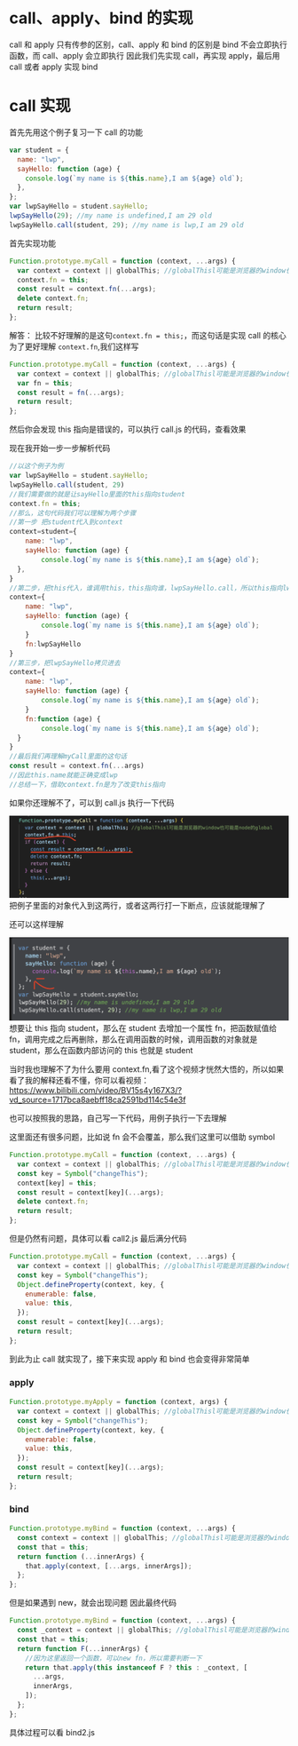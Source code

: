 # call、apply、bind 的实现

call 和 apply 只有传参的区别，call、apply 和 bind 的区别是 bind 不会立即执行函数，而 call、apply 会立即执行
因此我们先实现 call，再实现 apply，最后用 call 或者 apply 实现 bind

# call 实现

首先先用这个例子复习一下 call 的功能

```js
var student = {
  name: "lwp",
  sayHello: function (age) {
    console.log(`my name is ${this.name},I am ${age} old`);
  },
};
var lwpSayHello = student.sayHello;
lwpSayHello(29); //my name is undefined,I am 29 old
lwpSayHello.call(student, 29); //my name is lwp,I am 29 old
```

首先实现功能

```js
Function.prototype.myCall = function (context, ...args) {
  var context = context || globalThis; //globalThisl可能是浏览器的window也可能是node的global
  context.fn = this;
  const result = context.fn(...args);
  delete context.fn;
  return result;
};
```

解答：
比较不好理解的是这句`context.fn = this;`，而这句话是实现 call 的核心
为了更好理解 `context.fn`,我们这样写

```js
Function.prototype.myCall = function (context, ...args) {
  var context = context || globalThis; //globalThisl可能是浏览器的window也可能是node的global
  var fn = this;
  const result = fn(...args);
  return result;
};
```

然后你会发现 this 指向是错误的，可以执行 call.js 的代码，查看效果

现在我开始一步一步解析代码

```js
//以这个例子为例
var lwpSayHello = student.sayHello;
lwpSayHello.call(student, 29)
//我们需要做的就是让sayHello里面的this指向student
context.fn = this;
//那么，这句代码我们可以理解为两个步骤
//第一步 把student代入到context
context=student={
    name: "lwp",
    sayHello: function (age) {
        console.log(`my name is ${this.name},I am ${age} old`);
  },
}
//第二步，把this代入，谁调用this，this指向谁，lwpSayHello.call，所以this指向lwpSayHello
context={
    name: "lwp",
    sayHello: function (age) {
        console.log(`my name is ${this.name},I am ${age} old`);
    }
    fn:lwpSayHello
}
//第三步，把lwpSayHello拷贝进去
context={
    name: "lwp",
    sayHello: function (age) {
        console.log(`my name is ${this.name},I am ${age} old`);
    }
    fn:function (age) {
        console.log(`my name is ${this.name},I am ${age} old`);
  }
}
//最后我们再理解myCall里面的这句话
const result = context.fn(...args)
//因此this.name就能正确变成lwp
//总结一下，借助context.fn是为了改变this指向
```

如果你还理解不了，可以到 call.js 执行一下代码

![图片](call1.png)
把例子里面的对象代入到这两行，或者这两行打一下断点，应该就能理解了

还可以这样理解

![图片](call2.png)
想要让 this 指向 student，那么在 student 去增加一个属性 fn，把函数赋值给 fn，调用完成之后再删除，那么在调用函数的时候，调用函数的对象就是 student，那么在函数内部访问的 this 也就是 student

当时我也理解不了为什么要用 context.fn,看了这个视频才恍然大悟的，所以如果看了我的解释还看不懂，你可以看视频：https://www.bilibili.com/video/BV15s4y167X3/?vd_source=1717bca8aebff18ca2591bd114c54e3f

也可以按照我的思路，自己写一下代码，用例子执行一下去理解

这里面还有很多问题，比如说 fn 会不会覆盖，那么我们这里可以借助 symbol

```js
Function.prototype.myCall = function (context, ...args) {
  var context = context || globalThis; //globalThisl可能是浏览器的window也可能是node的global
  const key = Symbol("changeThis");
  context[key] = this;
  const result = context[key](...args);
  delete context.fn;
  return result;
};
```

但是仍然有问题，具体可以看 call2.js
最后满分代码

```js
Function.prototype.myCall = function (context, ...args) {
  var context = context || globalThis; //globalThisl可能是浏览器的window也可能是node的global
  const key = Symbol("changeThis");
  Object.defineProperty(context, key, {
    enumerable: false,
    value: this,
  });
  const result = context[key](...args);
  return result;
};
```

到此为止 call 就实现了，接下来实现 apply 和 bind 也会变得非常简单

### apply

```js
Function.prototype.myApply = function (context, args) {
  var context = context || globalThis; //globalThisl可能是浏览器的window也可能是node的global
  const key = Symbol("changeThis");
  Object.defineProperty(context, key, {
    enumerable: false,
    value: this,
  });
  const result = context[key](...args);
  return result;
};
```

### bind

```js
Function.prototype.myBind = function (context, ...args) {
  const context = context || globalThis; //globalThisl可能是浏览器的window也可能是node的global
  const that = this;
  return function (...innerArgs) {
    that.apply(context, [...args, innerArgs]);
  };
};
```

但是如果遇到 new，就会出现问题
因此最终代码

```js
Function.prototype.myBind = function (context, ...args) {
  const _context = context || globalThis; //globalThisl可能是浏览器的window也可能是node的global
  const that = this;
  return function F(...innerArgs) {
    //因为这里返回一个函数，可以new fn，所以需要判断一下
    return that.apply(this instanceof F ? this : _context, [
      ...args,
      innerArgs,
    ]);
  };
};
```

具体过程可以看 bind2.js
